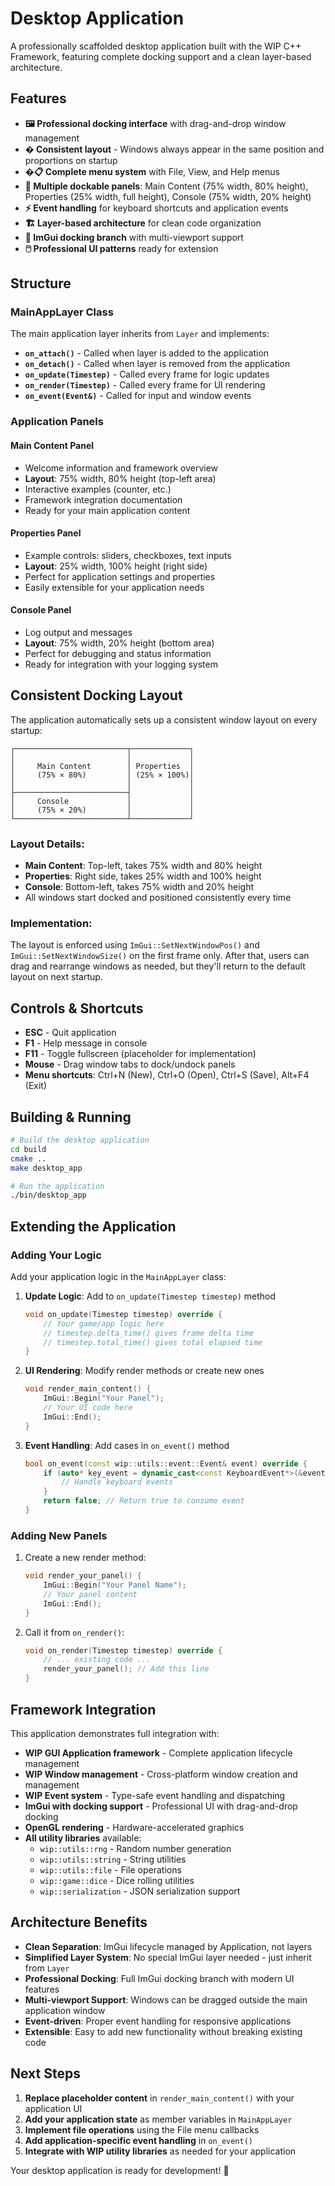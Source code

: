 # Desktop Application

A professionally scaffolded desktop application built with the WIP C++ Framework, featuring complete docking support and a clean layer-based architecture.

## Features

- **🖼️ Professional docking interface** with drag-and-drop window management
- **� Consistent layout** - Windows always appear in the same position and proportions on startup
- **�📋 Complete menu system** with File, View, and Help menus
- **🔧 Multiple dockable panels**: Main Content (75% width, 80% height), Properties (25% width, full height), Console (75% width, 20% height)
- **⚡ Event handling** for keyboard shortcuts and application events
- **🏗️ Layer-based architecture** for clean code organization
- **🎯 ImGui docking branch** with multi-viewport support
- **🖱️ Professional UI patterns** ready for extension

## Structure

### MainAppLayer Class
The main application layer inherits from `Layer` and implements:

- **`on_attach()`** - Called when layer is added to the application
- **`on_detach()`** - Called when layer is removed from the application  
- **`on_update(Timestep)`** - Called every frame for logic updates
- **`on_render(Timestep)`** - Called every frame for UI rendering
- **`on_event(Event&)`** - Called for input and window events

### Application Panels

#### Main Content Panel
- Welcome information and framework overview
- **Layout**: 75% width, 80% height (top-left area)
- Interactive examples (counter, etc.)
- Framework integration documentation
- Ready for your main application content

#### Properties Panel
- Example controls: sliders, checkboxes, text inputs
- **Layout**: 25% width, 100% height (right side)
- Perfect for application settings and properties
- Easily extensible for your application needs

#### Console Panel
- Log output and messages
- **Layout**: 75% width, 20% height (bottom area)
- Perfect for debugging and status information
- Ready for integration with your logging system

## Consistent Docking Layout

The application automatically sets up a consistent window layout on every startup:

```
┌─────────────────────────┬─────────────┐
│                         │             │
│     Main Content        │ Properties  │
│     (75% × 80%)         │ (25% × 100%)│
│                         │             │
├─────────────────────────┤             │
│     Console             │             │
│     (75% × 20%)         │             │
└─────────────────────────┴─────────────┘
```

### Layout Details:
- **Main Content**: Top-left, takes 75% width and 80% height
- **Properties**: Right side, takes 25% width and 100% height  
- **Console**: Bottom-left, takes 75% width and 20% height
- All windows start docked and positioned consistently every time

### Implementation:
The layout is enforced using `ImGui::SetNextWindowPos()` and `ImGui::SetNextWindowSize()` on the first frame only. After that, users can drag and rearrange windows as needed, but they'll return to the default layout on next startup.

## Controls & Shortcuts

- **ESC** - Quit application
- **F1** - Help message in console
- **F11** - Toggle fullscreen (placeholder for implementation)
- **Mouse** - Drag window tabs to dock/undock panels
- **Menu shortcuts**: Ctrl+N (New), Ctrl+O (Open), Ctrl+S (Save), Alt+F4 (Exit)

## Building & Running

```bash
# Build the desktop application
cd build
cmake ..
make desktop_app

# Run the application
./bin/desktop_app
```

## Extending the Application

### Adding Your Logic

Add your application logic in the `MainAppLayer` class:

1. **Update Logic**: Add to `on_update(Timestep timestep)` method
   ```cpp
   void on_update(Timestep timestep) override {
       // Your game/app logic here
       // timestep.delta_time() gives frame delta time
       // timestep.total_time() gives total elapsed time
   }
   ```

2. **UI Rendering**: Modify render methods or create new ones
   ```cpp
   void render_main_content() {
       ImGui::Begin("Your Panel");
       // Your UI code here
       ImGui::End();
   }
   ```

3. **Event Handling**: Add cases in `on_event()` method
   ```cpp
   bool on_event(const wip::utils::event::Event& event) override {
       if (auto* key_event = dynamic_cast<const KeyboardEvent*>(&event)) {
           // Handle keyboard events
       }
       return false; // Return true to consume event
   }
   ```

### Adding New Panels

1. Create a new render method:
   ```cpp
   void render_your_panel() {
       ImGui::Begin("Your Panel Name");
       // Your panel content
       ImGui::End();
   }
   ```

2. Call it from `on_render()`:
   ```cpp
   void on_render(Timestep timestep) override {
       // ... existing code ...
       render_your_panel(); // Add this line
   }
   ```

## Framework Integration

This application demonstrates full integration with:

- **WIP GUI Application framework** - Complete application lifecycle management
- **WIP Window management** - Cross-platform window creation and management
- **WIP Event system** - Type-safe event handling and dispatching
- **ImGui with docking support** - Professional UI with drag-and-drop docking
- **OpenGL rendering** - Hardware-accelerated graphics
- **All utility libraries** available:
  - `wip::utils::rng` - Random number generation
  - `wip::utils::string` - String utilities
  - `wip::utils::file` - File operations
  - `wip::game::dice` - Dice rolling utilities
  - `wip::serialization` - JSON serialization support

## Architecture Benefits

- **Clean Separation**: ImGui lifecycle managed by Application, not layers
- **Simplified Layer System**: No special ImGui layer needed - just inherit from `Layer`
- **Professional Docking**: Full ImGui docking branch with modern UI features
- **Multi-viewport Support**: Windows can be dragged outside the main application window
- **Event-driven**: Proper event handling for responsive applications
- **Extensible**: Easy to add new functionality without breaking existing code

## Next Steps

1. **Replace placeholder content** in `render_main_content()` with your application UI
2. **Add your application state** as member variables in `MainAppLayer`
3. **Implement file operations** using the File menu callbacks
4. **Add application-specific event handling** in `on_event()`
5. **Integrate with WIP utility libraries** as needed for your application

Your desktop application is ready for development! 🚀